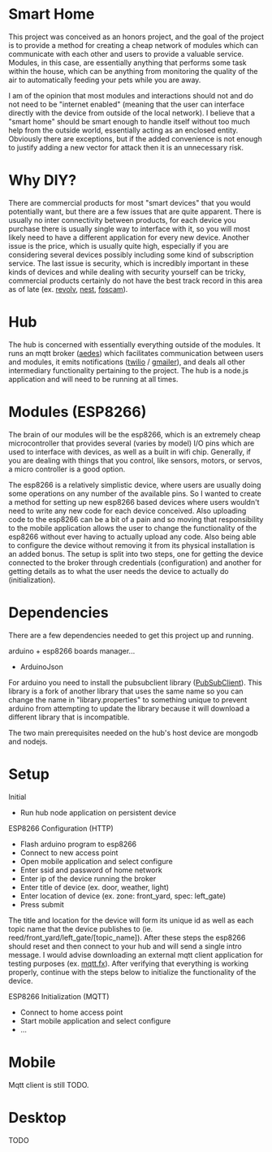 # Smart Home

This project was conceived as an honors project, and the goal of the project is to provide a method for creating a cheap network of modules which can communicate with each other and users to provide a valuable service. Modules, in this case, are essentially anything that performs some task within the house, which can be anything from monitoring the quality of the air to automatically feeding your pets while you are away.

I am of the opinion that most modules and interactions should not and do not need to be "internet enabled" (meaning that the user can interface directly with the device from outside of the local network). I believe that a "smart home" should be smart enough to handle itself without too much help from the outside world, essentially acting as an enclosed entity. Obviously there are exceptions, but if the added convenience is not enough to justify adding a new vector for attack then it is an unnecessary risk.

# Why DIY?

There are commercial products for most "smart devices" that you would potentially want, but there are a few issues that are quite apparent. There is usually no inter connectivity between products, for each device you purchase there is usually single way to interface with it, so you will most likely need to have a different application for every new device. Another issue is the price, which is usually quite high, especially if you are considering several devices possibly including some kind of subscription service. The last issue is security, which is incredibly important in these kinds of devices and while dealing with security yourself can be tricky, commercial products certainly do not have the best track record in this area as of late (ex. [revolv](http://uk.businessinsider.com/googles-nest-closing-smart-home-company-revolv-bricking-devices-2016-4), [nest](http://www.cbc.ca/news/technology/nest-smart-home-problems-1.3410143), [foscam](http://thenewstack.io/snooping-webcam-reveals-security-dangers-internet-things/)).


# Hub

The hub is concerned with essentially everything outside of the modules. It runs an mqtt broker ([aedes](https://github.com/mcollina/aedes)) which facilitates communication between users and modules, it emits notifications ([twilio](https://github.com/twilio/twilio-node/) / [gmailer](https://github.com/nodemailer/nodemailer)), and deals all other intermediary functionality pertaining to the project. The hub is a node.js application and will need to be running at all times.

# Modules (ESP8266)

The brain of our modules will be the esp8266, which is an extremely cheap microcontroller that provides several (varies by model) I/O pins which are used to interface with devices, as well as a built in wifi chip. Generally, if you are dealing with things that you control, like sensors, motors, or servos, a micro controller is a good option.

The esp8266 is a relatively simplistic device, where users are usually doing some operations on any number of the available pins. So I wanted to create a method for setting up new esp8266 based devices where users wouldn't need to write any new code for each device conceived. Also uploading code to the esp8266 can be a bit of a pain and so moving that responsibility to the mobile application allows the user to change the functionality of the esp8266 without ever having to actually upload any code. Also being able to configure the device without removing it from its physical installation is an added bonus. The setup is split into two steps, one for getting the device connected to the broker through credentials (configuration) and another for getting details as to what the user needs the device to actually do (initialization).


# Dependencies

There are a few dependencies needed to get this project up and running.

arduino + esp8266 boards manager...

+ ArduinoJson

For arduino you need to install the pubsubclient library ([PubSubClient](https://github.com/Imroy/pubsubclient)). This library is a fork of another library that uses the same name so you can change the name in "library.properties" to something unique to prevent arduino from attempting to update the library because it will download a different library that is incompatible.

The two main prerequisites needed on the hub's host device are mongodb and nodejs.

# Setup

Initial
- Run hub node application on persistent device

ESP8266 Configuration (HTTP)
- Flash arduino program to esp8266
- Connect to new access point
- Open mobile application and select configure
- Enter ssid and password of home network
- Enter ip of the device running the broker
- Enter title of device (ex. door, weather, light)
- Enter location of device (ex. zone: front_yard, spec: left_gate)
- Press submit

The title and location for the device will form its unique id as well as each topic name that the device publishes to (ie. reed/front_yard/left_gate/[topic_name]). After these steps the esp8266 should reset and then connect to your hub and will send a single intro message. I would advise downloading an external mqtt client application for testing purposes (ex. [mqtt.fx](http://mqttfx.jfx4ee.org/)). After verifying that everything is working properly, continue with the steps below to initialize the functionality of the device.

ESP8266 Initialization (MQTT)
- Connect to home access point
- Start mobile application and select configure
- ...

# Mobile

Mqtt client is still TODO.

# Desktop

TODO
